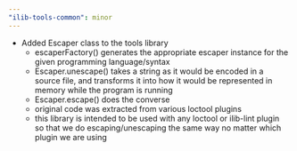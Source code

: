 ```yaml
---
"ilib-tools-common": minor
---
```


- Added Escaper class to the tools library
  - escaperFactory() generates the appropriate escaper instance
    for the given programming language/syntax
  - Escaper.unescape() takes a string as it would be encoded in
    a source file, and transforms it into how it would be
    represented in memory while the program is running
  - Escaper.escape() does the converse
  - original code was extracted from various loctool plugins
  - this library is intended to be used with any loctool or ilib-lint
    plugin so that we do escaping/unescaping the same way no
    matter which plugin we are using
